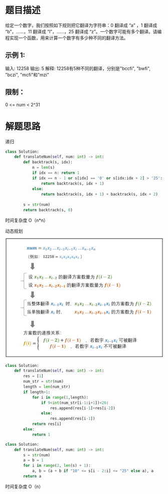 # 题目描述
给定一个数字，我们按照如下规则把它翻译为字符串：0 翻译成 “a” ，1 翻译成 “b”，……，11 翻译成 “l”，……，25 翻译成 “z”。一个数字可能有多个翻译。请编程实现一个函数，用来计算一个数字有多少种不同的翻译方法。

## 示例 1:

输入: 12258
输出: 5
解释: 12258有5种不同的翻译，分别是"bccfi", "bwfi", "bczi", "mcfi"和"mzi"


## 限制：
0 <= num < 2^31



# 解题思路
递归

```python
class Solution:
    def translateNum(self, num: int) -> int:
        def backtrack(s, idx):
            n = len(s)
            if idx == n: return 1
            if idx == n - 1 or s[idx] == '0' or s[idx:idx + 2] > '25':
                return backtrack(s, idx + 1)
            else:
                return backtrack(s, idx + 1) + backtrack(s, idx + 2)
        
        s = str(num)
        return backtrack(s, 0)

```

时间复杂度 O（n*n）

动态规划

![permutation](../resourses/02F5F0FD-AC25-4e1c-89F2-EAB90F1119B8.PNG)

```python
class Solution:
    def translateNum(self, num: int) -> int:
        res = [1]
        num_str = str(num)
        length = len(num_str)
        if length>1:
            for i in range(1,length):
                if 9<int(num_str[i-1:i+1])<26:
                    res.append(res[i-1]+res[i-2])
                else:
                    res.append(res[i-1])
            return res[i]
        else:
            return 1
```

```python
class Solution:
    def translateNum(self, num: int) -> int:
        s = str(num)
        a = b = 1
        for i in range(2, len(s) + 1):
            a, b = (a + b if "10" <= s[i - 2:i] <= "25" else a), a
        return a

```

时间复杂度 O（n）